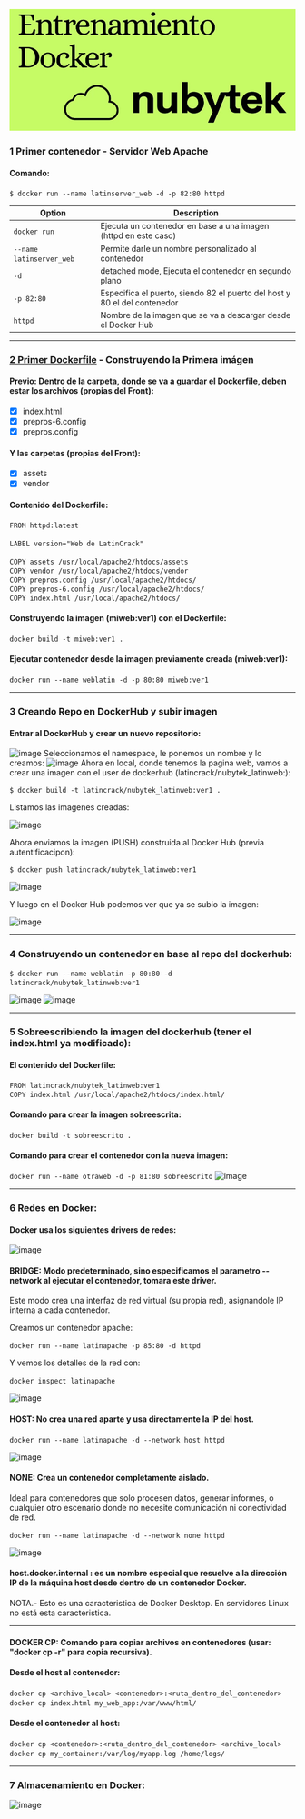 ![Nubytek](https://github.com/LatinCrack/nubytek-docker/blob/main/nubytek.jpg)
### 1 Primer contenedor - Servidor Web Apache
#### Comando:
    $ docker run --name latinserver_web -d -p 82:80 httpd
    
| Option                  | Description                                                              |
| ----------------------- | -------------------------------------------------------------------------|
| `docker run`            | Ejecuta un contenedor en base a una imagen (httpd en este caso)          |
| `--name latinserver_web`| Permite darle un nombre personalizado al contenedor                      |
| `-d`                    | detached mode, Ejecuta el contenedor en segundo plano                    |
| `-p 82:80`              | Especifica el puerto, siendo 82 el puerto del host y 80 el del contenedor|
| `httpd`                 | Nombre de la imagen que se va a descargar desde el Docker Hub            |
***
### [2 Primer Dockerfile](2PrimerDockerFile) - Construyendo la Primera imágen
#### Previo: Dentro de la carpeta, donde se va a guardar el Dockerfile, deben estar los archivos (propias del Front):
- [x] index.html
- [x] prepros-6.config
- [x] prepros.config
#### Y las carpetas (propias del Front):
- [x] assets
- [x] vendor
#### Contenido del Dockerfile:
```
FROM httpd:latest

LABEL version="Web de LatinCrack"

COPY assets /usr/local/apache2/htdocs/assets
COPY vendor /usr/local/apache2/htdocs/vendor
COPY prepros.config /usr/local/apache2/htdocs/
COPY prepros-6.config /usr/local/apache2/htdocs/
COPY index.html /usr/local/apache2/htdocs/
```
#### Construyendo la imagen (miweb:ver1) con el Dockerfile:
`docker build -t miweb:ver1 .`
#### Ejecutar contenedor desde la imagen previamente creada (miweb:ver1):
`docker run --name weblatin -d -p 80:80 miweb:ver1`
***
### 3 Creando Repo en DockerHub y subir imagen
#### Entrar al DockerHub y crear un nuevo repositorio:
![image](https://github.com/user-attachments/assets/6dc33aa8-9f5d-4a87-a89b-699facb6275c)
Seleccionamos el namespace, le ponemos un nombre y lo creamos:
![image](https://github.com/user-attachments/assets/17f2707c-2c82-41c6-af35-fb45d2cdc6b0)
Ahora en local, donde tenemos la pagina web, vamos a crear una imagen con el user de dockerhub (latincrack/nubytek_latinweb:):

    $ docker build -t latincrack/nubytek_latinweb:ver1 .
Listamos las imagenes creadas:

![image](https://github.com/user-attachments/assets/ad867ee1-db0b-4a18-bfc4-c1f7f6ffa54b)

Ahora enviamos la imagen (PUSH) construida al Docker Hub (previa autentificacipon):

    $ docker push latincrack/nubytek_latinweb:ver1
![image](https://github.com/user-attachments/assets/f0585c4d-ffce-41e2-bd42-52c0d3ec3ff0)

Y luego en el Docker Hub podemos ver que ya se subio la imagen:

![image](https://github.com/user-attachments/assets/13481226-8261-44e1-8cbc-93fe6457bdc3)

***
### 4 Construyendo un contenedor en base al repo del dockerhub:
    $ docker run --name weblatin -p 80:80 -d latincrack/nubytek_latinweb:ver1
![image](https://github.com/user-attachments/assets/cd3257dd-76d0-46af-9646-f137ba292c63)
![image](https://github.com/user-attachments/assets/6354ab32-5075-43a5-92c6-9e070180471c)


***
### 5 Sobreescribiendo la imagen del dockerhub (tener el index.html ya modificado):
#### El contenido del Dockerfile:
```
FROM latincrack/nubytek_latinweb:ver1
COPY index.html /usr/local/apache2/htdocs/index.html/
```
#### Comando para crear la imagen sobreescrita:
`docker build -t sobreescrito .`

#### Comando para crear el contenedor con la nueva imagen:
`docker run --name otraweb -d -p 81:80 sobreescrito`
![image](https://github.com/user-attachments/assets/4a03a063-83b8-4dd1-b927-3a7765b77204)


***
### 6 Redes en Docker:
#### Docker usa los siguientes drivers de redes:
![image](https://github.com/user-attachments/assets/234606c6-7773-4093-a916-67446ec9a4dd)

#### BRIDGE: Modo predeterminado, sino especificamos el parametro --network al ejecutar el contenedor, tomara este driver.
Este modo crea una interfaz de red virtual (su propia red), asignandole IP interna a cada contenedor.

Creamos un contenedor apache:

`docker run --name latinapache -p 85:80 -d httpd`

Y vemos los detalles de la red con:

`docker inspect latinapache`

![image](https://github.com/user-attachments/assets/e9b937be-dfdc-4598-961e-00c71c4bd861)

#### HOST: No crea una red aparte y usa directamente la IP del host.

`docker run --name latinapache -d --network host httpd`

![image](https://github.com/user-attachments/assets/a6b8ec8a-47a5-4fd5-94de-2ea7f8b9a264)

#### NONE: Crea un contenedor completamente aislado.
Ideal para contenedores que solo procesen datos, generar informes, o cualquier otro escenario donde no necesite comunicación ni conectividad de red.

`docker run --name latinapache -d --network none httpd`

![image](https://github.com/user-attachments/assets/51b397e0-c78a-4d45-b77c-eeb02ba90e64)

#### __host.docker.internal__ : es un nombre especial que resuelve a la dirección IP de la máquina host desde dentro de un contenedor Docker.

NOTA.- Esto es una caracteristica de Docker Desktop. En servidores Linux no está esta caracteristica.

***

#### DOCKER CP: Comando para copiar archivos en contenedores (usar: "docker cp -r" para copia recursiva).
#### Desde el host al contenedor:
`docker cp <archivo_local> <contenedor>:<ruta_dentro_del_contenedor>`
`docker cp index.html my_web_app:/var/www/html/`

#### Desde el contenedor al host:
`docker cp <contenedor>:<ruta_dentro_del_contenedor> <archivo_local>`
`docker cp my_container:/var/log/myapp.log /home/logs/`

***
### 7 Almacenamiento en Docker:
![image](https://github.com/user-attachments/assets/25bb2b01-b853-4c26-b5b9-f764145ab0f3)



